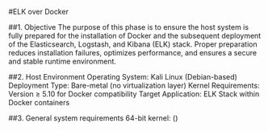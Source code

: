 
#ELK over Docker

##1. Objective
The purpose of this phase is to ensure the host system is fully prepared for the installation of Docker and the subsequent deployment of the Elasticsearch, Logstash, and Kibana (ELK) stack. Proper preparation reduces installation failures, optimizes performance, and ensures a secure and stable runtime environment.

##2. Host Environment
Operating System: Kali Linux (Debian-based)
Deployment Type: Bare-metal (no virtualization layer)
Kernel Requirements: Version ≥ 5.10 for Docker compatibility
Target Application: ELK Stack within Docker containers

##3. General system requirements
64-bit kernel:
()
